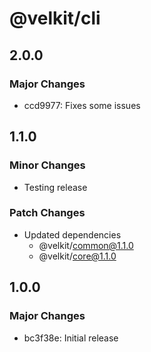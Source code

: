 # @velkit/cli

## 2.0.0

### Major Changes

- ccd9977: Fixes some issues

## 1.1.0

### Minor Changes

- Testing release

### Patch Changes

- Updated dependencies
  - @velkit/common@1.1.0
  - @velkit/core@1.1.0

## 1.0.0

### Major Changes

- bc3f38e: Initial release
